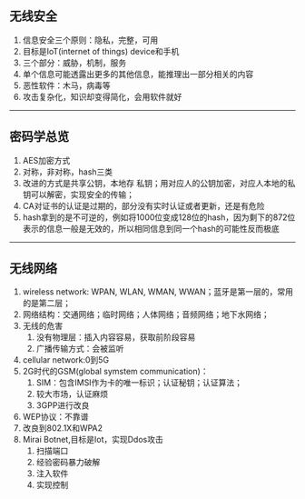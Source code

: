 ## 无线安全
1. 信息安全三个原则：隐私，完整，可用
1. 目标是IoT(internet of things) device和手机
1. 三个部分：威胁，机制，服务
1. 单个信息可能透露出更多的其他信息，能推理出一部分相关的内容
1. 恶性软件：木马，病毒等
1. 攻击复杂化，知识却变得简化，会用软件就好
---
## 密码学总览
1. AES加密方式
1. 对称，非对称，hash三类
1. 改进的方式是共享公钥，本地存 私钥；用对应人的公钥加密，对应人本地的私钥可以解密，实现安全的传输；
1. CA对证书的认证是过期的，部分没有实时认证或者更新，还是有危险
1. hash拿到的是不可逆的，例如将1000位变成128位的hash，因为剩下的872位表示的信息一般是无效的，所以相同信息到同一个hash的可能性反而极底
---
## 无线网络
1. wireless network: WPAN, WLAN, WMAN, WWAN；蓝牙是第一层的，常用的是第二层；
1. 网络结构：交通网络；临时网络；人体网络；音频网络；地下水网络；
1. 无线的危害
	1. 没有物理层：插入内容容易，获取前阶段容易
	1. 广播传输方式：会被监听
1. cellular network:0到5G
1. 2G时代的GSM(global symstem communication)：
	1. SIM：包含IMSI作为卡的唯一标识；认证秘钥；认证算法；
	1. 较大市场，认证麻烦
	1. 3GPP进行改良
1. WEP协议：不靠谱
1. 改良到802.1X和WPA2
1. Mirai Botnet,目标是Iot，实现Ddos攻击
	1. 扫描端口
	1. 经验密码暴力破解
	1. 注入软件
	1. 实现控制